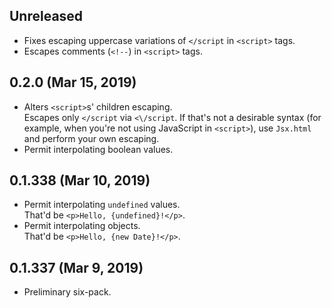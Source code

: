 ## Unreleased
- Fixes escaping uppercase variations of `</script` in `<script>` tags.
- Escapes comments (`<!--`) in `<script>` tags.

## 0.2.0 (Mar 15, 2019)
- Alters `<script>`s' children escaping.  
  Escapes only `</script` via `<\/script`. If that's not a desirable syntax (for example, when you're not using JavaScript in `<script>`), use `Jsx.html` and perform your own escaping.
- Permit interpolating boolean values.

## 0.1.338 (Mar 10, 2019)
- Permit interpolating `undefined` values.  
  That'd be `<p>Hello, {undefined}!</p>`.
- Permit interpolating objects.  
  That'd be `<p>Hello, {new Date}!</p>`.

## 0.1.337 (Mar 9, 2019)
- Preliminary six-pack.
